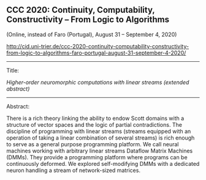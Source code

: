 ## CCC 2020: Continuity, Computability, Constructivity – From Logic to Algorithms

(Online, instead of Faro (Portugal), August 31 – September 4, 2020)

http://cid.uni-trier.de/ccc-2020-continuity-computability-constructivity-from-logic-to-algorithms-faro-portugal-august-31-september-4-2020/

---

Title:

_Higher-order neuromorphic computations with linear streams (extended abstract)_

---

Abstract:

 There is a rich theory linking the ability to endow Scott domains with a structure of vector spaces and the logic of partial contradictions. The discipline of programming with linear streams (streams equipped with an operation of taking a linear combination of several streams) is rich enough to serve as a general purpose programming platform. We call neural machines working with arbitrary linear streams Dataflow Matrix Machines (DMMs). They provide a programming platform where programs can be continuously deformed. We explored self-modifying DMMs with a dedicated neuron handling a stream of network-sized matrices.
